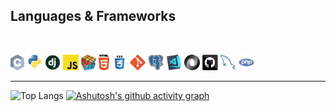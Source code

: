 <h2 align="left"> Languages & Frameworks </h2>
<br>
<p align="left">
  <code><img title="C" height="25" src="images/c.svg"></code>
  <code><img title="Python" height="25" src="images/python-original.svg"></code>
  <code><img title="Django" height="25" src="images/django.png"></code>
  <code><img title="Javascript" height="25" src="images/javascript.svg"></code>
  <code><img title="Problem Solving" height="25" src="images/problemSolving.png"></code>
  <code><img title="HTML5" height="25" src="images/html5.svg"></code>
  <code><img title="CSS" height="25" src="images/css.svg"></code>
  <code><img title="Git" height="25" src="images/git-original.svg"></code>
  <code><img title="PostgreSQL" height="25" src="images/postgresql.svg"></code>
  <code><img title="Visual Studio Code" height="25" src="images/vscode.png"></code>
  <code><img title="JSON" height="25" src="images/json.svg"></code>
  <code><img title="GitHub" height="25" src="images/github.svg"></code>
  <code><img title="MySQL" height="25" src="images/mysql.svg"></code>
  <code><img title="PHP" height="25" src="images/php.svg"></code>
</p>
<hr>
<div display="flex">
  
![Top Langs](https://github-readme-stats.vercel.app/api/top-langs/?username=GabMeula07&layout=compact&bg_color=121823&border_color=010409)
[![Ashutosh's github activity graph](https://github-readme-activity-graph.vercel.app/graph?username=GabMeula07&custom_title=This%20is%20a%20title&&border_color=010409&hide_border=true&theme=tokyo-night)](https://github.com/ashutosh00710/github-readme-activity-graph)
</div>
